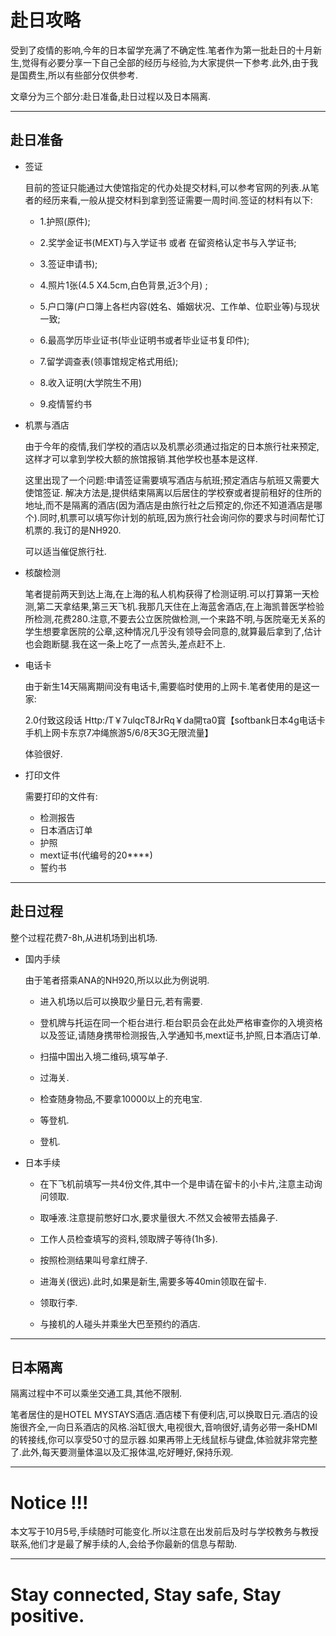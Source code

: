 # 赴日攻略

受到了疫情的影响,今年的日本留学充满了不确定性.笔者作为第一批赴日的十月新生,觉得有必要分享一下自己全部的经历与经验,为大家提供一下参考.此外,由于我是国费生,所以有些部分仅供参考.

文章分为三个部分:赴日准备,赴日过程以及日本隔离.

_______________________________
## 赴日准备

* 签证

    目前的签证只能通过大使馆指定的代办处提交材料,可以参考官网的列表.从笔者的经历来看,一般从提交材料到拿到签证需要一周时间.签证的材料有以下:
    
    - 1.护照(原件);

    - 2.奖学金证书(MEXT)与入学证书 或者 在留资格认定书与入学证书;

    - 3.签证申请书); 

    - 4.照片1张(4.5 X4.5cm,白色背景,近3个月) ;

    - 5.户口簿(户口簿上各栏内容(姓名、婚姻状况、工作单、位职业等)与现状一致;
 
    - 6.最高学历毕业证书(毕业证明书或者毕业证书复印件);

    - 7.留学调查表(领事馆规定格式用纸);

    - 8.收入证明(大学院生不用)

    - 9.疫情誓约书

* 机票与酒店

    由于今年的疫情,我们学校的酒店以及机票必须通过指定的日本旅行社来预定,这样才可以拿到学校大额的旅馆报销.其他学校也基本是这样.
    
    这里出现了一个问题:申请签证需要填写酒店与航班;预定酒店与航班又需要大使馆签证. 解决方法是,提供结束隔离以后居住的学校寮或者提前租好的住所的地址,而不是隔离的酒店(因为酒店是由旅行社之后预定的,你还不知道酒店是哪个).同时,机票可以填写你计划的航班,因为旅行社会询问你的要求与时间帮忙订机票的.我订的是NH920.

    可以适当催促旅行社.


* 核酸检测

    笔者提前两天到达上海,在上海的私人机构获得了检测证明.可以打算第一天检测,第二天拿结果,第三天飞机.我那几天住在上海蓝舍酒店,在上海凯普医学检验所检测,花费280.注意,不要去公立医院做检测,一个来路不明,与医院毫无关系的学生想要拿医院的公章,这种情况几乎没有领导会同意的,就算最后拿到了,估计也会跑断腿.我在这一条上吃了一点苦头,差点赶不上.

* 电话卡

    由于新生14天隔离期间没有电话卡,需要临时使用的上网卡.笔者使用的是这一家: 

    2.0付致这段话 Http:/T￥7ulqcT8JrRq￥da開τa0寳【softbank日本4g电话卡手机上网卡东京7冲绳旅游5/6/8天3G无限流量】 
    
    体验很好.

* 打印文件

    需要打印的文件有:

    - 检测报告
    - 日本酒店订单
    - 护照
    - mext证书(代编号的20****)   
    - 誓约书

_______________________________________
## 赴日过程
   整个过程花费7-8h,从进机场到出机场.

* 国内手续

    由于笔者搭乘ANA的NH920,所以以此为例说明.
    
    - 进入机场以后可以换取少量日元,若有需要.
    
    - 登机牌与托运在同一个柜台进行.柜台职员会在此处严格审查你的入境资格以及签证,请随身携带检测报告,入学通知书,mext证书,护照,日本酒店订单.

    - 扫描中国出入境二维码,填写单子.

    - 过海关.

    - 检查随身物品,不要拿10000以上的充电宝.

    - 等登机.

    - 登机.

* 日本手续

    - 在下飞机前填写一共4份文件,其中一个是申请在留卡的小卡片,注意主动询问领取.

    - 取唾液.注意提前憋好口水,要求量很大.不然又会被带去插鼻子.

    - 工作人员检查填写的资料,领取牌子等待(1h多).

    - 按照检测结果叫号拿红牌子.

    - 进海关(很远).此时,如果是新生,需要多等40min领取在留卡.

    - 领取行李.

    - 与接机的人碰头并乘坐大巴至预约的酒店.
______________________________

## 日本隔离

隔离过程中不可以乘坐交通工具,其他不限制.

笔者居住的是HOTEL MYSTAYS酒店.酒店楼下有便利店,可以换取日元.酒店的设施很齐全,一向日系酒店的风格.浴缸很大,电视很大,音响很好,请务必带一条HDMI的转接线,你可以享受50寸的显示器.如果再带上无线鼠标与键盘,体验就非常完整了.此外,每天要测量体温以及汇报体温,吃好睡好,保持乐观.

_______________________________

# Notice !!!
本文写于10月5号,手续随时可能变化.所以注意在出发前后及时与学校教务与教授联系,他们才是最了解手续的人,会给予你最新的信息与帮助.
_______________________________
# Stay connected, Stay safe, Stay positive.